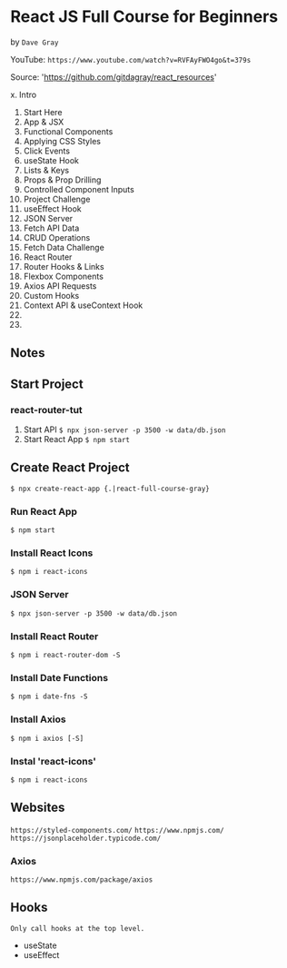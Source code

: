 # React JS Full Course for Beginners
by `Dave Gray`

YouTube: `https://www.youtube.com/watch?v=RVFAyFWO4go&t=379s`

Source: 'https://github.com/gitdagray/react_resources'

 x. Intro
01. Start Here
02. App & JSX
03. Functional Components
04. Applying CSS Styles
05. Click Events
06. useState Hook
07. Lists & Keys
08. Props & Prop Drilling
09. Controlled Component Inputs
10. Project Challenge
11. useEffect Hook
12. JSON Server
13. Fetch API Data
14. CRUD Operations
15. Fetch Data Challenge
16. React Router
17. Router Hooks & Links
18. Flexbox Components
19. Axios API Requests
20. Custom Hooks
21. Context API & useContext Hook
22.
23.

## Notes

## Start Project

### react-router-tut

1. Start API
    `$ npx json-server -p 3500 -w data/db.json`
2. Start React App
    `$ npm start`

## Create React Project

`$ npx create-react-app {.|react-full-course-gray}`

### Run React App

`$ npm start`

### Install React Icons

`$ npm i react-icons`

### JSON Server

`$ npx json-server -p 3500 -w data/db.json`

### Install React Router

`$ npm i react-router-dom -S`

### Install Date Functions

`$ npm i date-fns -S`

### Install Axios

`$ npm i axios [-S]`

### Instal 'react-icons'

`$ npm i react-icons`

## Websites

`https://styled-components.com/`
`https://www.npmjs.com/`
`https://jsonplaceholder.typicode.com/`

### Axios

`https://www.npmjs.com/package/axios`

## Hooks

`Only call hooks at the top level.`

* useState
* useEffect